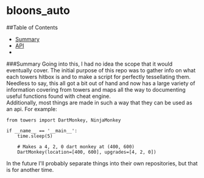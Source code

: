 
bloons_auto
=================

##Table of Contents

- [Summary](###Summary)
- [API](###API)
- 




###Summary
Going into this, I had no idea the scope that it would eventually cover.
The initial purpose of this repo was to gather info on what each towers hitbox is and to make a script for perfectly tessellating them. \
Needless to say, this all got a bit out of hand and now has a large variety of information covering from towers and maps all the way to documenting useful functions found with cheat engine. \
Additionally, most things are made in such a way that they can be used as an api. For example:
    
    from towers import DartMonkey, NinjaMonkey
    
    if __name__ == '__main__':
        time.sleep(5)

        # Makes a 4, 2, 0 dart monkey at (400, 600)
        DartMonkey(location=[400, 600], upgrades=[4, 2, 0])

In the future I'll probably separate things into their own repositories, but that is for another time.






